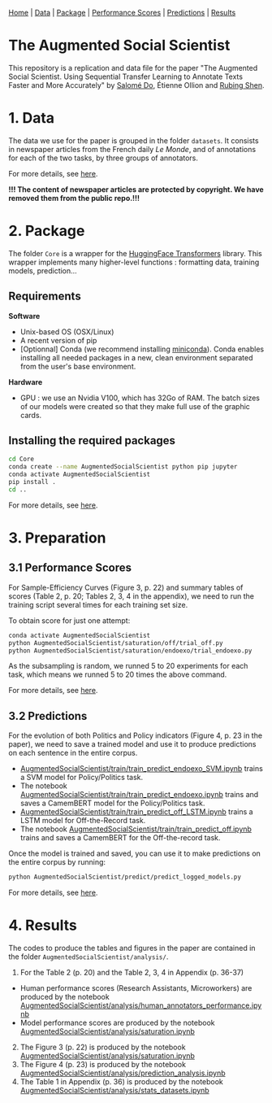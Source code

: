 [Home](./README.md) | [Data](./datasets/README.md) | [Package](./Core/README.md) | [Performance Scores](./AugmentedSocialScientist/docs/pages/saturation.md) | [Predictions](./AugmentedSocialScientist/docs/pages/train_predict.md) | [Results](./AugmentedSocialScientist/docs/pages/analysis.md)

# The Augmented Social Scientist

This repository is a replication and data file for the paper "The Augmented Social Scientist. Using Sequential Transfer Learning to Annotate Texts Faster and More Accurately" by [Salomé Do](https://github.com/sally14), Étienne Ollion and [Rubing Shen](https://github.com/rubingshen).



# 1. Data

The data we use for the paper is grouped in the folder `datasets`. It consists in newspaper articles from the French daily *Le Monde*, and of annotations for each of the two tasks, by three groups of annotators.

For more details, see [here](./datasets/README.md).

**!!! The content of newspaper articles are protected by copyright. We have removed them from the public repo.!!!**


# 2. Package

The folder `Core` is a wrapper for the [HuggingFace Transformers](https://huggingface.co/transformers/index.html) library. This wrapper implements many higher-level functions : formatting data, training models, prediction... 

## Requirements

**Software**

- Unix-based OS (OSX/Linux)
- A recent version of pip
- [Optionnal] Conda (we recommend installing [miniconda](https://docs.conda.io/en/latest/miniconda.html)). Conda enables installing all needed packages in a new, clean environment separated from the user's base environment. 

**Hardware**
- GPU : we use an Nvidia V100, which has 32Go of RAM. The batch sizes of our models were created so that they make full use of the graphic cards. 

## Installing the required packages

```bash
cd Core
conda create --name AugmentedSocialScientist python pip jupyter
conda activate AugmentedSocialScientist
pip install .
cd ..
```
For more details, see [here](./Core/README.md).



# 3. Preparation

## 3.1 Performance Scores

For Sample-Efficiency Curves (Figure 3, p. 22) and summary tables of scores (Table 2, p. 20; Tables 2, 3, 4 in the appendix), we need to run the training script several times for each training set size. 

To obtain score for just one attempt:

 ```bash
conda activate AugmentedSocialScientist
python AugmentedSocialScientist/saturation/off/trial_off.py
python AugmentedSocialScientist/saturation/endoexo/trial_endoexo.py
 ```
As the subsampling is random, we runned 5 to 20 experiments for each task, which means we runned 5 to 20 times the above command.

For more details, see [here](./AugmentedSocialScientist/docs/pages/saturation.md).



## 3.2 Predictions

For the evolution of both Politics and Policy indicators (Figure 4, p. 23 in the paper), we need to save a trained model and use it to produce predictions on each sentence in the entire corpus. 
 
- [AugmentedSocialScientist/train/train_predict_endoexo_SVM.ipynb](AugmentedSocialScientist/train/train_predict_endoexo_SVM.ipynb) trains a SVM model for Policy/Politics task.
- The notebook [AugmentedSocialScientist/train/train_predict_endoexo.ipynb](AugmentedSocialScientist/train/train_predict_endoexo.ipynb) trains and saves a CamemBERT model for the Policy/Politics task.
- [AugmentedSocialScientist/train/train_predict_off_LSTM.ipynb](AugmentedSocialScientist/train/train_predict_off_LSTM.ipynb) trains a LSTM model for Off-the-Record task.
- The notebook [AugmentedSocialScientist/train/train_predict_off.ipynb](AugmentedSocialScientist/train/train_predict_off.ipynb) trains and saves a CamemBERT for the Off-the-record task.




Once the model is trained and saved, you can use it to make predictions on the entire corpus by running:

```bash
python AugmentedSocialScientist/predict/predict_logged_models.py
```

For more details, see [here](./AugmentedSocialScientist/docs/pages/train_predict.md).

# 4. Results

The codes to produce the tables and figures in the paper are contained in the folder `AugmentedSocialScientist/analysis/`.

1. For the Table 2 (p. 20) and the Table 2, 3, 4 in Appendix (p. 36-37)
- Human performance scores (Research Assistants, Microworkers) are produced by the notebook [AugmentedSocialScientist/analysis/human_annotators_performance.ipynb](AugmentedSocialScientist/analysis/human_annotators_performance.ipynb)
- Model performance scores are produced by the notebook [AugmentedSocialScientist/analysis/saturation.ipynb](AugmentedSocialScientist/analysis/saturation.ipynb)

2. The Figure 3 (p. 22) is produced by the notebook [AugmentedSocialScientist/analysis/saturation.ipynb](AugmentedSocialScientist/analysis/saturation.ipynb)
3. The Figure 4 (p. 23) is produced by the notebook [AugmentedSocialScientist/analysis/prediction_analysis.ipynb](AugmentedSocialScientist/analysis/prediction_analysis.ipynb)
4. The Table 1 in Appendix (p. 36) is produced by the notebook [AugmentedSocialScientist/analysis/stats_datasets.ipynb](AugmentedSocialScientist/analysis/stats_datasets.ipynb)

